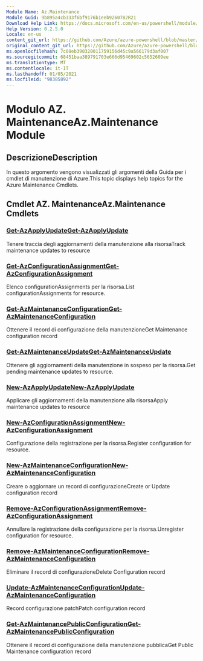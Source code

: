 ```yaml
---
Module Name: Az.Maintenance
Module Guid: 9b895a4cb333f6bf9176b1eeb9260782R21
Download Help Link: https://docs.microsoft.com/en-us/powershell/module/az.maintenance
Help Version: 0.2.5.0
Locale: en-us
content_git_url: https://github.com/Azure/azure-powershell/blob/master/src/Maintenance/Maintenance/help/Az.Maintenance.md
original_content_git_url: https://github.com/Azure/azure-powershell/blob/master/src/Maintenance/Maintenance/help/Az.Maintenance.md
ms.openlocfilehash: 7c08eb390320011759156d45c9a566179d3af007
ms.sourcegitcommit: 68451baa389791703e666d95469602c5652609ee
ms.translationtype: MT
ms.contentlocale: it-IT
ms.lasthandoff: 01/05/2021
ms.locfileid: "98385892"
---
```

# <span data-ttu-id="ba994-101">Modulo AZ. Maintenance</span><span class="sxs-lookup"><span data-stu-id="ba994-101">Az.Maintenance Module</span></span>
## <span data-ttu-id="ba994-102">Descrizione</span><span class="sxs-lookup"><span data-stu-id="ba994-102">Description</span></span>
<span data-ttu-id="ba994-103">In questo argomento vengono visualizzati gli argomenti della Guida per i cmdlet di manutenzione di Azure.</span><span class="sxs-lookup"><span data-stu-id="ba994-103">This topic displays help topics for the Azure Maintenance Cmdlets.</span></span>

## <span data-ttu-id="ba994-104">Cmdlet AZ. Maintenance</span><span class="sxs-lookup"><span data-stu-id="ba994-104">Az.Maintenance Cmdlets</span></span>
### [<span data-ttu-id="ba994-105">Get-AzApplyUpdate</span><span class="sxs-lookup"><span data-stu-id="ba994-105">Get-AzApplyUpdate</span></span>](Get-AzApplyUpdate.md)
<span data-ttu-id="ba994-106">Tenere traccia degli aggiornamenti della manutenzione alla risorsa</span><span class="sxs-lookup"><span data-stu-id="ba994-106">Track maintenance updates to resource</span></span>

### [<span data-ttu-id="ba994-107">Get-AzConfigurationAssignment</span><span class="sxs-lookup"><span data-stu-id="ba994-107">Get-AzConfigurationAssignment</span></span>](Get-AzConfigurationAssignment.md)
<span data-ttu-id="ba994-108">Elenco configurationAssignments per la risorsa.</span><span class="sxs-lookup"><span data-stu-id="ba994-108">List configurationAssignments for resource.</span></span>

### [<span data-ttu-id="ba994-109">Get-AzMaintenanceConfiguration</span><span class="sxs-lookup"><span data-stu-id="ba994-109">Get-AzMaintenanceConfiguration</span></span>](Get-AzMaintenanceConfiguration.md)
<span data-ttu-id="ba994-110">Ottenere il record di configurazione della manutenzione</span><span class="sxs-lookup"><span data-stu-id="ba994-110">Get Maintenance configuration record</span></span>

### [<span data-ttu-id="ba994-111">Get-AzMaintenanceUpdate</span><span class="sxs-lookup"><span data-stu-id="ba994-111">Get-AzMaintenanceUpdate</span></span>](Get-AzMaintenanceUpdate.md)
<span data-ttu-id="ba994-112">Ottenere gli aggiornamenti della manutenzione in sospeso per la risorsa.</span><span class="sxs-lookup"><span data-stu-id="ba994-112">Get pending maintenance updates to resource.</span></span>

### [<span data-ttu-id="ba994-113">New-AzApplyUpdate</span><span class="sxs-lookup"><span data-stu-id="ba994-113">New-AzApplyUpdate</span></span>](New-AzApplyUpdate.md)
<span data-ttu-id="ba994-114">Applicare gli aggiornamenti della manutenzione alla risorsa</span><span class="sxs-lookup"><span data-stu-id="ba994-114">Apply maintenance updates to resource</span></span>

### [<span data-ttu-id="ba994-115">New-AzConfigurationAssignment</span><span class="sxs-lookup"><span data-stu-id="ba994-115">New-AzConfigurationAssignment</span></span>](New-AzConfigurationAssignment.md)
<span data-ttu-id="ba994-116">Configurazione della registrazione per la risorsa.</span><span class="sxs-lookup"><span data-stu-id="ba994-116">Register configuration for resource.</span></span>

### [<span data-ttu-id="ba994-117">New-AzMaintenanceConfiguration</span><span class="sxs-lookup"><span data-stu-id="ba994-117">New-AzMaintenanceConfiguration</span></span>](New-AzMaintenanceConfiguration.md)
<span data-ttu-id="ba994-118">Creare o aggiornare un record di configurazione</span><span class="sxs-lookup"><span data-stu-id="ba994-118">Create or Update configuration record</span></span>

### [<span data-ttu-id="ba994-119">Remove-AzConfigurationAssignment</span><span class="sxs-lookup"><span data-stu-id="ba994-119">Remove-AzConfigurationAssignment</span></span>](Remove-AzConfigurationAssignment.md)
<span data-ttu-id="ba994-120">Annullare la registrazione della configurazione per la risorsa.</span><span class="sxs-lookup"><span data-stu-id="ba994-120">Unregister configuration for resource.</span></span>

### [<span data-ttu-id="ba994-121">Remove-AzMaintenanceConfiguration</span><span class="sxs-lookup"><span data-stu-id="ba994-121">Remove-AzMaintenanceConfiguration</span></span>](Remove-AzMaintenanceConfiguration.md)
<span data-ttu-id="ba994-122">Eliminare il record di configurazione</span><span class="sxs-lookup"><span data-stu-id="ba994-122">Delete Configuration record</span></span>

### [<span data-ttu-id="ba994-123">Update-AzMaintenanceConfiguration</span><span class="sxs-lookup"><span data-stu-id="ba994-123">Update-AzMaintenanceConfiguration</span></span>](Update-AzMaintenanceConfiguration.md)
<span data-ttu-id="ba994-124">Record configurazione patch</span><span class="sxs-lookup"><span data-stu-id="ba994-124">Patch configuration record</span></span>

### [<span data-ttu-id="ba994-125">Get-AzMaintenancePublicConfiguration</span><span class="sxs-lookup"><span data-stu-id="ba994-125">Get-AzMaintenancePublicConfiguration</span></span>](Get-AzMaintenancePublicConfiguration.md)
<span data-ttu-id="ba994-126">Ottenere il record di configurazione della manutenzione pubblica</span><span class="sxs-lookup"><span data-stu-id="ba994-126">Get Public Maintenance configuration record</span></span>

